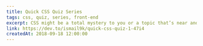 ```yaml
---
title: Quick CSS Quiz Series
tags: css, quiz, series, front-end
excerpt: CSS might be a total mystery to you or a topic that’s near and dear to your heart. Whether you think of CSS as a "necessary evil" or think of it as the power to control the world of technology, CSS is a must-have for anyone working on web applications.
link: https://dev.to/ismail9k/quick-css-quiz-1-47i4
createdAt: 2018-09-18 12:00:00
---
```

